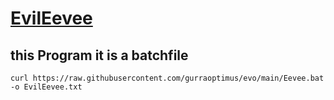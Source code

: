 # [EvilEevee](Eevee.bat)
## this Program it is a batchfile
```
curl https://raw.githubusercontent.com/gurraoptimus/evo/main/Eevee.bat -o EvilEevee.txt
```